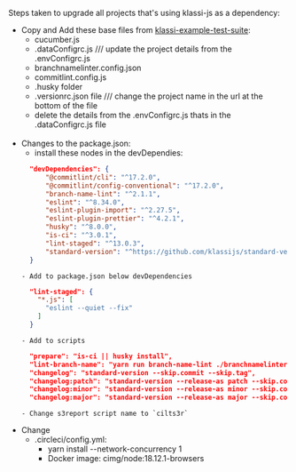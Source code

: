 Steps taken to upgrade all projects that's using klassi-js as a dependency:

- Copy and Add these base files from [klassi-example-test-suite](https://github.com/klassijs/klassi-example-test-suite):
    - cucumber.js
    - .dataConfigrc.js /// update the project details from the .envConfigrc.js
    - branchnamelinter.config.json
    - commitlint.config.js
    - .husky folder
    - .versionrc.json file /// change the project name in the url at the bottom of the file
    - delete the  details from the .envConfigrc.js thats in the .dataConfigrc.js file
  <br><br>
- Changes to the package.json:
     - install these nodes in the devDependies: 
    ```json
      "devDependencies": {
          "@commitlint/cli": "^17.2.0",
          "@commitlint/config-conventional": "^17.2.0",
          "branch-name-lint": "^2.1.1",
          "eslint": "^8.34.0",
          "eslint-plugin-import": "^2.27.5",
          "eslint-plugin-prettier": "^4.2.1",
          "husky": "^8.0.0",
          "is-ci": "^3.0.1",
          "lint-staged": "^13.0.3",
          "standard-version": "^https://github.com/klassijs/standard-version"
      }
    ```
      - Add to package.json below devDependencies 
    ```json
      "lint-staged": {
        "*.js": [
          "eslint --quiet --fix" 
        ]
      }
    ```
      - Add to scripts 
    ```json
      "prepare": "is-ci || husky install",
      "lint-branch-name": "yarn run branch-name-lint ./branchnamelinter.config.json",
      "changelog": "standard-version --skip.commit --skip.tag",
      "changelog:patch": "standard-version --release-as patch --skip.commit --skip.tag",
      "changelog:minor": "standard-version --release-as minor --skip.commit --skip.tag",
      "changelog:major": "standard-version --release-as major --skip.commit --skip.tag"
    ```
      - Change s3report script name to `cilts3r`
   
- Change 
  - .circleci/config.yml:
      - yarn install --network-concurrency 1
      - Docker image: cimg/node:18.12.1-browsers
